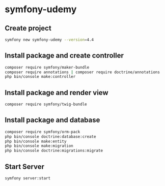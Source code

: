 # symfony-udemy

## Create project

```bash
symfony new symfony-udemy --version=4.4
```

## Install package and create controller

```bash
composer require symfony/maker-bundle
composer require annotations | composer require doctrine/annotations
php bin/console make:controller
```

## Install package and render view

```bash
composer require symfony/twig-bundle
```

## Install package and database

```bash
composer require symfony/orm-pack
php bin/console doctrine:database:create
php bin/console make:entity
php bin/console make:migration
php bin/console doctrine:migrations:migrate
```

## Start Server

```bash
symfony server:start
```